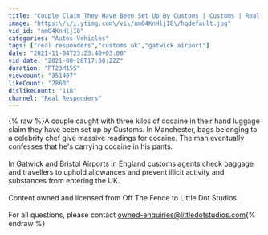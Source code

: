```yaml
---
title: "Couple Claim They Have Been Set Up By Customs | Customs | Real Responders"
image: "https:\/\/i.ytimg.com\/vi\/nmO4KnHljI8\/hqdefault.jpg"
vid_id: "nmO4KnHljI8"
categories: "Autos-Vehicles"
tags: ["real responders","customs uk","gatwick airport"]
date: "2021-11-04T23:23:40+03:00"
vid_date: "2021-08-28T17:00:22Z"
duration: "PT23M15S"
viewcount: "351407"
likeCount: "2860"
dislikeCount: "118"
channel: "Real Responders"
---
```

{% raw %}A couple caught with three kilos of cocaine in their hand luggage claim they have been set up by Customs. In Manchester, bags belonging to a celebrity chef give massive readings for cocaine. The man eventually confesses that he's carrying cocaine in his pants.<br /><br />In Gatwick and Bristol Airports in England customs agents check baggage and travellers to uphold allowances and prevent illicit activity and substances from entering the UK. <br /><br />Content owned and licensed from Off The Fence to Little Dot Studios. <br /><br />For all questions, please contact owned-enquiries@littledotstudios.com{% endraw %}
